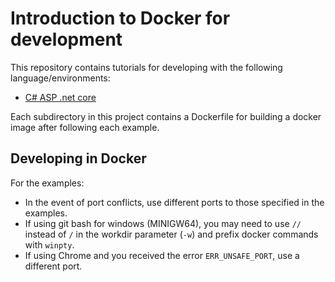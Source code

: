 # Introduction to Docker for development
This repository contains tutorials for developing with the following language/environments:
- [C# ASP .net core](dotnetcore)

Each subdirectory in this project contains a Dockerfile for building a docker image after following each example.

## Developing in Docker
For the examples:
- In the event of port conflicts, use different ports to those specified in the examples.
- If using git bash for windows (MINIGW64), you may need to use ```//``` instead of ```/``` in the workdir parameter (```-w```) and prefix docker commands with ```winpty```.
- If using Chrome and you received the error ```ERR_UNSAFE_PORT```, use a different port.
